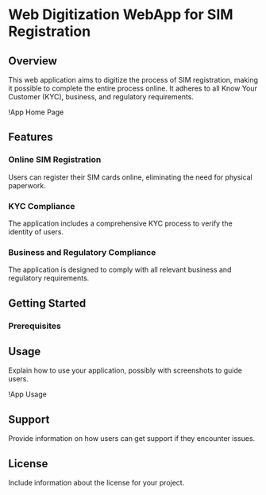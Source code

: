 # Web Digitization WebApp for SIM Registration

## Overview
This web application aims to digitize the process of SIM registration, making it possible to complete the entire process online. It adheres to all Know Your Customer (KYC), business, and regulatory requirements.

!App Home Page

## Features

### Online SIM Registration
Users can register their SIM cards online, eliminating the need for physical paperwork.

### KYC Compliance
The application includes a comprehensive KYC process to verify the identity of users.

### Business and Regulatory Compliance

The application is designed to comply with all relevant business and regulatory requirements.

## Getting Started

### Prerequisites


## Usage
Explain how to use your application, possibly with screenshots to guide users.

!App Usage

## Support
Provide information on how users can get support if they encounter issues.

## License
Include information about the license for your project.
